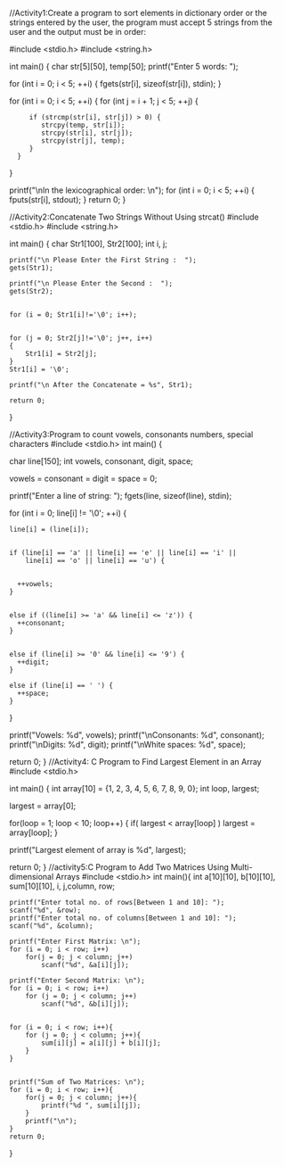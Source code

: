 //Activity1:Create a program to sort elements in dictionary order or the strings entered by the user, the program must accept 5 strings from the user and the output must be in order:

#include <stdio.h>
#include <string.h>

int main() {
   char str[5][50], temp[50];
   printf("Enter 5 words: ");

   for (int i = 0; i < 5; ++i) {
      fgets(str[i], sizeof(str[i]), stdin);
   }

   for (int i = 0; i < 5; ++i) {
      for (int j = i + 1; j < 5; ++j) {

         if (strcmp(str[i], str[j]) > 0) {
            strcpy(temp, str[i]);
            strcpy(str[i], str[j]);
            strcpy(str[j], temp);
         }
      }
   }

   printf("\nIn the lexicographical order: \n");
   for (int i = 0; i < 5; ++i) {
      fputs(str[i], stdout);
   }
   return 0;
}

//Activity2:Concatenate Two Strings Without Using strcat()
#include <stdio.h>
#include <string.h>
 
int main()
{
  	char Str1[100], Str2[100];
  	int i, j;
 
  	printf("\n Please Enter the First String :  ");
  	gets(Str1);
  	
  	printf("\n Please Enter the Second :  ");
  	gets(Str2);

       
  	for (i = 0; Str1[i]!='\0'; i++);

      	
  	for (j = 0; Str2[j]!='\0'; j++, i++)
  	{
  		Str1[i] = Str2[j];
  	}
  	Str1[i] = '\0';

  	printf("\n After the Concatenate = %s", Str1);
  	
  	return 0;
}

//Activity3:Program to count vowels, consonants numbers, special characters
#include <stdio.h>
int main() {

  char line[150];
  int vowels, consonant, digit, space;

  
  vowels = consonant = digit = space = 0;

  
  printf("Enter a line of string: ");
  fgets(line, sizeof(line), stdin);

  
  for (int i = 0; line[i] != '\0'; ++i) {

    
    line[i] = (line[i]);

    
    if (line[i] == 'a' || line[i] == 'e' || line[i] == 'i' ||
        line[i] == 'o' || line[i] == 'u') {

     
      ++vowels;
    }

   
    else if ((line[i] >= 'a' && line[i] <= 'z')) {
      ++consonant;
    }

   
    else if (line[i] >= '0' && line[i] <= '9') {
      ++digit;
    }

    else if (line[i] == ' ') {
      ++space;
    }
  }

  printf("Vowels: %d", vowels);
  printf("\nConsonants: %d", consonant);
  printf("\nDigits: %d", digit);
  printf("\nWhite spaces: %d", space);

  return 0;
}
//Activity4: C Program to Find Largest Element in an Array
#include <stdio.h>

int main() {
   int array[10] = {1, 2, 3, 4, 5, 6, 7, 8, 9, 0};
   int loop, largest;

   largest = array[0];
   
   for(loop = 1; loop < 10; loop++) {
      if( largest < array[loop] ) 
         largest = array[loop];
   }
   
   printf("Largest element of array is %d", largest);   
   
   return 0;
}
//activity5:C Program to Add Two Matrices Using Multi-dimensional Arrays
#include <stdio.h>
int main(){
    int a[10][10], b[10][10], sum[10][10], i, j,column, row;
    

    printf("Enter total no. of rows[Between 1 and 10]: ");
    scanf("%d", &row);
    printf("Enter total no. of columns[Between 1 and 10]: ");
    scanf("%d", &column);
    
    printf("Enter First Matrix: \n");
    for (i = 0; i < row; i++)
        for(j = 0; j < column; j++)
            scanf("%d", &a[i][j]);
            
    printf("Enter Second Matrix: \n");
    for (i = 0; i < row; i++)
        for (j = 0; j < column; j++)
            scanf("%d", &b[i][j]);
            

    for (i = 0; i < row; i++){
        for (j = 0; j < column; j++){
            sum[i][j] = a[i][j] + b[i][j];
        }
    }
    

    printf("Sum of Two Matrices: \n");
    for (i = 0; i < row; i++){
        for(j = 0; j < column; j++){
            printf("%d ", sum[i][j]);
        }
        printf("\n");
    }
    return 0;
}
